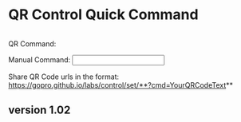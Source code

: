 <script src="../../jquery.min.js"></script>
<script src="../../qrcodeborder.js"></script>
<style>
        #qrcode{
            width: 100%;
        }
        div{
            width: 100%;
            display: inline-block;
        }
</style>

# QR Control Quick Command
      
<div id="qrcode"></div>
	  
QR Command: <b id="qrtext"></b><br>

Manual Command: <input type="text" id="addcmd" value="">

Share QR Code urls in the format: https://gopro.github.io/labs/control/set/**?cmd=YourQRCodeText**

## version 1.02

<script>
       
var once = true;
var qrcode;
var cmd = "\"Hello World\"";
var cmdurl;
var lasttimecmd = ""; 
let urlParams = new URLSearchParams(document.location.search);
cmdurl = urlParams.get('cmd')
if(cmdurl !== null)
	cmd = cmdurl;
	
document.getElementById("qrtext").innerHTML = cmd;

function makeQR() 
{	
  if(once === true)
  {
    qrcode = new QRCode(document.getElementById("qrcode"), 
    {
      text : cmd,
      width : 360,
      height : 360,
      correctLevel : QRCode.CorrectLevel.M
    });
    once = false;
  }
}

function timeLoop()
{  
  qrcode.clear(); 
  qrcode.makeCode(cmd);
  
  if(document.getElementById("addcmd") !== null)
  {
	var addcmd = document.getElementById("addcmd").value;
	if(addcmd.length > 0)
		cmd = addcmd;
  }	
  
  if(cmd != lasttimecmd)
  {
	changed = true;
	lasttimecmd = cmd;
  }
	
  if(changed === true)
  {
	document.getElementById("qrtext").innerHTML = cmd;
	changed = false;
  }
	
  var t = setTimeout(timeLoop, 100);
}

function myReloadFunction() {
  location.reload();
}

makeQR();
timeLoop();

</script>

